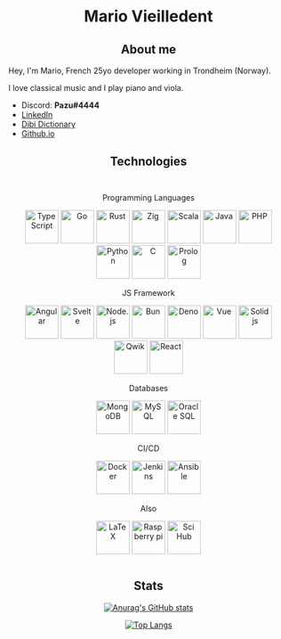 <h1 align="center">Mario Vieilledent</h1>

<h2 align="center">About me</h2>

Hey, I'm Mario, French 25yo developer working in Trondheim (Norway).

I love classical music and I play piano and viola.

- Discord: **Pazu#4444**
- [LinkedIn](https://www.linkedin.com/in/mario-vieilledent)
- [Dibi Dictionary](https://dibi-dictionary.onrender.com/)
- [Github.io](https://mariovieilledent.github.io/)

<h2 align="center">Technologies</h2>

<div align="center" style="padding: 12px; margin-bottom: 12px;">

Programming Languages

<img width="60px" title="TypeScript" src="https://cdn.jsdelivr.net/gh/devicons/devicon/icons/typescript/typescript-original.svg" />
<img width="60px" title="Go" src="https://cdn.jsdelivr.net/gh/devicons/devicon/icons/go/go-original-wordmark.svg" />
<img width="60px" title="Rust" src="https://www.rust-lang.org/logos/rust-logo-512x512.png" />
<img width="60px" title="Zig" src="https://cdn.jsdelivr.net/gh/devicons/devicon/icons/zig/zig-original.svg" />
<img width="60px" title="Scala" src="https://cdn.jsdelivr.net/gh/devicons/devicon/icons/scala/scala-original.svg" />
<img width="60px" title="Java" src="https://cdn.jsdelivr.net/gh/devicons/devicon/icons/java/java-original-wordmark.svg" />
<img width="60px" title="PHP" src="https://cdn.jsdelivr.net/gh/devicons/devicon/icons/php/php-original.svg" />
<img width="60px" title="Python" src="https://cdn.jsdelivr.net/gh/devicons/devicon/icons/python/python-original.svg" />
<img width="60px" title="C" src="https://cdn.jsdelivr.net/gh/devicons/devicon/icons/c/c-original.svg" />
<img width="60px" title="Prolog" src="https://avatars.githubusercontent.com/u/6884283?s=280&v=4" />

JS Framework

<img width="60px" title="Angular" src="https://cdn.jsdelivr.net/gh/devicons/devicon/icons/angularjs/angularjs-original.svg" />
<img width="60px" title="Svelte" src="https://cdn.jsdelivr.net/gh/devicons/devicon/icons/svelte/svelte-original.svg" />
<img width="60px" title="Node.js" src="https://cdn.jsdelivr.net/gh/devicons/devicon/icons/nodejs/nodejs-original.svg" />
<img width="60px" title="Bun" src="https://seeklogo.com/images/B/bun-logo-A876328A1F-seeklogo.com.png" />
<img width="60px" title="Deno" src="https://upload.wikimedia.org/wikipedia/commons/thumb/e/e8/Deno_2021.svg/800px-Deno_2021.svg.png" />
<img width="60px" title="Vue" src="https://cdn.jsdelivr.net/gh/devicons/devicon/icons/vuejs/vuejs-original.svg" />
<img width="60px" title="Solid js" src="https://www.solidjs.com/img/logo/without-wordmark/logo.png" />
<img width="60px" title="Qwik" src="https://seeklogo.com/images/Q/qwik-icon-logo-48EC4793C2-seeklogo.com.png" />
<img width="60px" title="React" src="https://cdn.jsdelivr.net/gh/devicons/devicon/icons/react/react-original.svg" />

Databases

<img width="60px" title="MongoDB" src="https://cdn.jsdelivr.net/gh/devicons/devicon/icons/mongodb/mongodb-original-wordmark.svg" />
<img width="60px" title="MySQL" src="https://cdn.jsdelivr.net/gh/devicons/devicon/icons/mysql/mysql-original-wordmark.svg" />
<img width="60px" title="Oracle SQL" src="https://cdn.jsdelivr.net/gh/devicons/devicon/icons/oracle/oracle-original.svg" />

CI/CD

<img width="60px" title="Docker" src="https://cdn.jsdelivr.net/gh/devicons/devicon/icons/docker/docker-original.svg" />
<img width="60px" title="Jenkins" src="https://cdn.jsdelivr.net/gh/devicons/devicon/icons/jenkins/jenkins-original.svg" />
<img width="60px" title="Ansible" src="https://logos-download.com/wp-content/uploads/2016/10/Ansible_logo.png" />

Also

<img width="60px" title="LaTeX" src="https://cdn.icon-icons.com/icons2/2667/PNG/512/folder_latex_tex_icon_161289.png" />
<img width="60px" title="Raspberry pi" src="https://cdn.jsdelivr.net/gh/devicons/devicon/icons/raspberrypi/raspberrypi-original.svg" />
<img width="60px" title="Sci Hub" src="https://upload.wikimedia.org/wikipedia/fr/c/c4/Sci-Hub_logo.png" />

</div>

<h2 align="center">Stats</h2>

<div align="center">

  [![Anurag's GitHub stats](https://github-readme-stats.vercel.app/api?username=MarioVieilledent&theme=merko)](https://github.com/anuraghazra/github-readme-stats)
  
  [![Top Langs](https://github-readme-stats.vercel.app/api/top-langs/?username=MarioVieilledent&theme=merko&layout=pie&hide=HTML,SCSS,CSS,Less&langs_count=24)](https://github.com/anuraghazra/github-readme-stats)
  
  <!-- ![TopLangs](https://github-readme-stats.vercel.app/api/top-langs/?username=MarioVieilledent&layout=compact&langs_count=10&theme=github_dark&hide=less,html,css,scss,batchfile,procfile) -->
  
  <!-- ![GitHubStats](https://github-readme-stats.vercel.app/api?username=MarioVieilledent&show_icons=true&theme=github_dark&include_all_commits=true) -->
  
</div>
